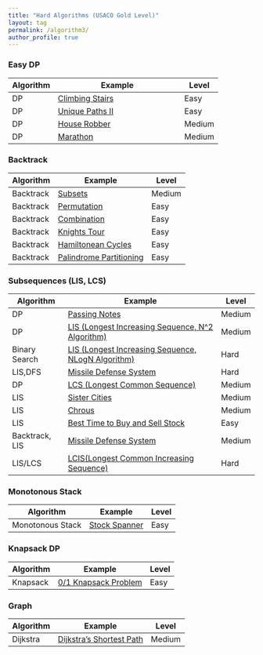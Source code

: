 ```yaml
---
title: "Hard Algorithms (USACO Gold Level)"
layout: tag
permalink: /algorithm3/
author_profile: true
---
```


### Easy DP

| Algorithm   |  Example                                                        | Level         |
| ------------| --------------------------------------------------------------- | ------------- |  
| DP        | [Climbing Stairs](https://starcoder.org/programming/dp-climbing-stairs/) &nbsp; &nbsp; &nbsp; &nbsp; &nbsp; &nbsp; &nbsp; &nbsp; &nbsp; &nbsp; &nbsp; &nbsp; &nbsp; &nbsp; &nbsp;    | Easy      |  
| DP        | [Unique Paths II](https://starcoder.org/programming/dp-unique-path/)  | Easy      |  
| DP        | [House Robber](https://starcoder.org/programming/dp-house-robber/)  | Medium      |  
| DP        | [Marathon](https://starcoder.org/usaco/USACO-2014-Dec-Silver/#problem-2-marathon) | Medium      |

### Backtrack  

| Algorithm   |  Example                                                        | Level         |
| ------------| --------------------------------------------------------------- | ------------- |  
| Backtrack   | [Subsets](https://starcoder.org/programming/backtrack-subsets/)  | Medium         |   
| Backtrack   | [Permutation](https://starcoder.org/programming/backtrack-permutation/)  | Easy         |  
| Backtrack   | [Combination](https://starcoder.org/programming/backtrack-combination-sum/)  | Easy         |  
| Backtrack   | [Knights Tour](https://starcoder.org/programming/knights-tour-problem/)  | Easy         |   
| Backtrack   | [Hamiltonean Cycles](https://starcoder.org/programming/hamiltonean-cycles/)  | Easy         |   
| Backtrack   | [Palindrome Partitioning](https://starcoder.org/programming/backtrack-palindrome-partitioning/)  | Easy         |


### Subsequences (LIS, LCS)  

| Algorithm   |  Example                                                        | Level         |
| ------------| --------------------------------------------------------------- | ------------- |  
| DP | [ Passing Notes](/algorithm/algorithm_dp_passing_notes/)  | Medium |   
| DP | [ LIS (Longest Increasing Sequence, N^2 Algorithm)](/algorithm/algorithm_dp_LIS/) | Medium |  
| Binary Search | [ LIS (Longest Increasing Sequence, NLogN Algorithm)](/algorithm/algorithm_dp_LIS_nlogn/) | Hard |
| LIS,DFS | [ Missile Defense System](/algorithm/algorithm_dp_LIS_nlogn/) | Hard |
| DP | [ LCS (Longest Common Sequence)](/algorithm/algorithm_dp_LCS/) | Medium |
| LIS | [ Sister Cities](/algorithm/algorithm_dp_LIS_sister_cities/) | Medium |    
| LIS | [ Chrous ](/algorithm/algorithm_dp_LIS_chrous/) | Medium |  
| LIS | [Best Time to Buy and Sell Stock](https://starcoder.org/programming/dp-buy-sell-stock/)  | Easy         |  
| Backtrack, LIS | [ Missile Defense System](/algorithm/algorithm_dfs_missile_defense_system/) | Medium |  
| LIS/LCS | [ LCIS(Longest Common Increasing Sequence)](/algorithm/algorithm_dp_LCIS/) | Hard |   

### Monotonous Stack

| Algorithm   |  Example                                                        | Level         |
| ------------| --------------------------------------------------------------- | ------------- |  
| Monotonous Stack | [Stock Spanner](https://starcoder.org/programming/algorithm-monotonous-stack/)  | Easy         |

### Knapsack DP

| Algorithm   |  Example                                                        | Level         |
| ------------| --------------------------------------------------------------- | ------------- |  
| Knapsack    | [0/1 Knapsack Problem](https://starcoder.org/programming/knapsack-algorithm/)  | Easy         |   

### Graph  

| Algorithm   |  Example                                                        | Level         |
| ------------| --------------------------------------------------------------- | ------------- |  
| Dijkstra | [Dijkstra’s Shortest Path](https://starcoder.org/programming/dijkstra's-shortest-path/)  | Medium         
